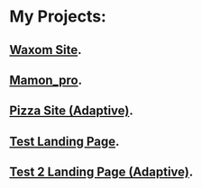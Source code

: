 # My Projects:
## [Waxom Site](https://r0dionix.github.io/Waxom%20site%202/ "Click").
## [Mamon_pro](https://r0dionix.github.io/mamon_pro/ "Click").
## [Pizza Site (Adaptive)](https://r0dionix.github.io/Pizza%20Site/ "Click").
## [Test Landing Page](http://R0dionix.github.io/Test_1_Landing_Page "Click").
## [Test 2 Landing Page (Adaptive)](https://r0dionix.github.io/Test_1_Landing_Page_1.2 "Click").
